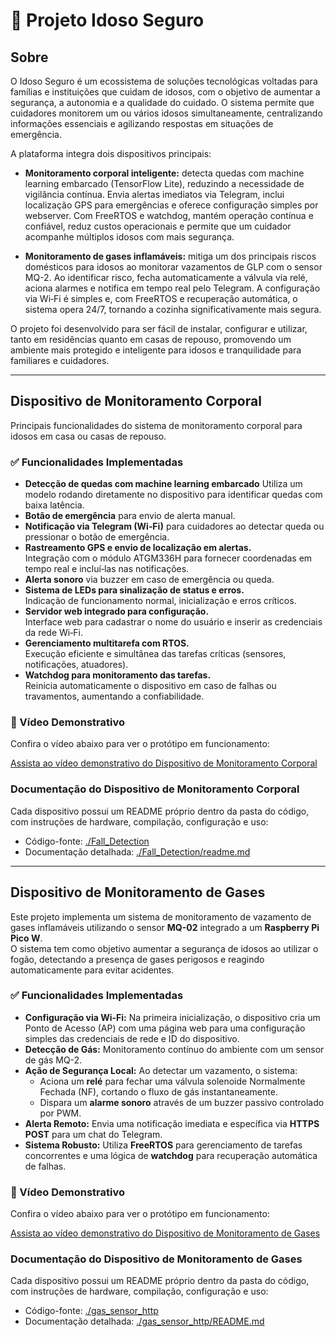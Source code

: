 # 🧓 Projeto Idoso Seguro

## Sobre

O Idoso Seguro é um ecossistema de soluções tecnológicas voltadas para famílias e instituições que cuidam de idosos, com o objetivo de aumentar a segurança, a autonomia e a qualidade do cuidado. O sistema permite que cuidadores monitorem um ou vários idosos simultaneamente, centralizando informações essenciais e agilizando respostas em situações de emergência.

A plataforma integra dois dispositivos principais:

- **Monitoramento corporal inteligente:** detecta quedas com machine learning embarcado (TensorFlow Lite), reduzindo a necessidade de vigilância contínua. Envia alertas imediatos via Telegram, inclui localização GPS para emergências e oferece configuração simples por webserver. Com FreeRTOS e watchdog, mantém operação contínua e confiável, reduz custos operacionais e permite que um cuidador acompanhe múltiplos idosos com mais segurança.

- **Monitoramento de gases inflamáveis:** mitiga um dos principais riscos domésticos para idosos ao monitorar vazamentos de GLP com o sensor MQ-2. Ao identificar risco, fecha automaticamente a válvula via relé, aciona alarmes e notifica em tempo real pelo Telegram. A configuração via Wi‑Fi é simples e, com FreeRTOS e recuperação automática, o sistema opera 24/7, tornando a cozinha significativamente mais segura.

O projeto foi desenvolvido para ser fácil de instalar, configurar e utilizar, tanto em residências quanto em casas de repouso, promovendo um ambiente mais protegido e inteligente para idosos e tranquilidade para familiares e cuidadores.

---

## Dispositivo de Monitoramento Corporal

Principais funcionalidades do sistema de monitoramento corporal para idosos em casa ou casas de repouso.

### ✅ Funcionalidades Implementadas

- **Detecção de quedas com machine learning embarcado**
  Utiliza um modelo rodando diretamente no dispositivo para identificar quedas com baixa latência.
- **Botão de emergência** para envio de alerta manual.
- **Notificação via Telegram (Wi‑Fi)** para cuidadores ao detectar queda ou pressionar o botão de emergência.
- **Rastreamento GPS e envio de localização em alertas.**  
  Integração com o módulo ATGM336H para fornecer coordenadas em tempo real e incluí‑las nas notificações.
- **Alerta sonoro** via buzzer em caso de emergência ou queda.
- **Sistema de LEDs para sinalização de status e erros.**  
  Indicação de funcionamento normal, inicialização e erros críticos.
- **Servidor web integrado para configuração.**  
  Interface web para cadastrar o nome do usuário e inserir as credenciais da rede Wi‑Fi.
- **Gerenciamento multitarefa com RTOS.**  
  Execução eficiente e simultânea das tarefas críticas (sensores, notificações, atuadores).
- **Watchdog para monitoramento das tarefas.**  
  Reinicia automaticamente o dispositivo em caso de falhas ou travamentos, aumentando a confiabilidade.


### 🎥 Vídeo Demonstrativo

Confira o vídeo abaixo para ver o protótipo em funcionamento:

[Assista ao vídeo demonstrativo do Dispositivo de Monitoramento Corporal](https://youtu.be/jmjdDbjIJ9U)


### Documentação do Dispositivo de Monitoramento Corporal

Cada dispositivo possui um README próprio dentro da pasta do código, com instruções de hardware, compilação, configuração e uso:

- Código-fonte: [./Fall_Detection](./Fall_Detection/)
- Documentação detalhada: [./Fall_Detection/readme.md](./Fall_Detection/readme.md)

---

## Dispositivo de Monitoramento de Gases

Este projeto implementa um sistema de monitoramento de vazamento de gases inflamáveis utilizando o sensor **MQ-02** integrado a um **Raspberry Pi Pico W**.  
O sistema tem como objetivo aumentar a segurança de idosos ao utilizar o fogão, detectando a presença de gases perigosos e reagindo automaticamente para evitar acidentes.  

### ✅ Funcionalidades Implementadas

* **Configuração via Wi-Fi:** Na primeira inicialização, o dispositivo cria um Ponto de Acesso (AP) com uma página web para uma configuração simples das credenciais de rede e ID do dispositivo.
* **Detecção de Gás:** Monitoramento contínuo do ambiente com um sensor de gás MQ-2.
* **Ação de Segurança Local:** Ao detectar um vazamento, o sistema:
    * Aciona um **relé** para fechar uma válvula solenoide Normalmente Fechada (NF), cortando o fluxo de gás instantaneamente.
    * Dispara um **alarme sonoro** através de um buzzer passivo controlado por PWM.
* **Alerta Remoto:** Envia uma notificação imediata e específica via **HTTPS POST** para um chat do Telegram.
* **Sistema Robusto:** Utiliza **FreeRTOS** para gerenciamento de tarefas concorrentes e uma lógica de **watchdog** para recuperação automática de falhas.


### 🎥 Vídeo Demonstrativo

Confira o vídeo abaixo para ver o protótipo em funcionamento:

[Assista ao vídeo demonstrativo do Dispositivo de Monitoramento de Gases](https://youtu.be/_4dGmFTwYp0)


### Documentação do Dispositivo de Monitoramento de Gases

Cada dispositivo possui um README próprio dentro da pasta do código, com instruções de hardware, compilação, configuração e uso:

- Código-fonte: [./gas_sensor_http](./gas_sensor_http/)
- Documentação detalhada: [./gas_sensor_http/README.md](./gas_sensor_http/README.md)

